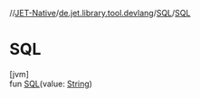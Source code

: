 //[JET-Native](../../../index.md)/[de.jet.library.tool.devlang](../index.md)/[SQL](index.md)/[SQL](-s-q-l.md)

# SQL

[jvm]\
fun [SQL](-s-q-l.md)(value: [String](https://kotlinlang.org/api/latest/jvm/stdlib/kotlin/-string/index.html))
